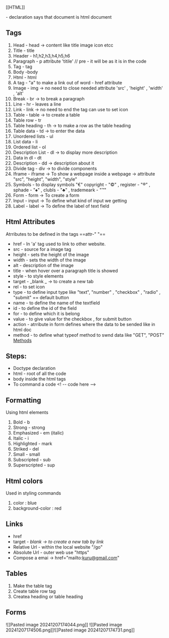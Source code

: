 [[HTML]]
<!DOCTYPE html> - declaration says that document is html document
## Tags
1) Head - head -> content like title image icon etcc
2) Title - title
3) Header - h1,h2,h3,h4,h5,h6
4) Paragraph - p attribute 'titile' // pre - it will be as it is in the code
5) Tag - tag
6) Body -body
7) Html - html
8) A tag - "a" to make a link out of word - href attribute
9) Image - img -> no need to close needed attribute 'src' , 'height' , 'width' , 'alt'
10) Break - br -> to break a paragraph
11) Line - hr - leaves a line
12) Link - link -> no need to end the tag can use to set icon 
13) Table - table -> to create a table
14) Table row - tr
15) Table heading - th -> to make a row as the table heading
16) Table data - td -> to enter the data
17) Unordered lists - ul
18) List data - li
19) Ordered list - ol
20) Description List - dl -> to display more description
21) Data in dl - dt
22) Description - dd -> description about it
23) Divide tag - div -> to divide components
24) Iframe - iframe -> To show a webpage inside a webpage -> attribute "src", "height", "width", "style"
25) Symbols - to display symbols "&euro;" copyright - "&#169;" , register - "&#174;" , sphade - "&#9824;" , clubls - "&#9827;" , trademeark - "&#8482;" 
26) Form - form -> To create a form
27) Input - input -> To define what kind of input we getting
28) Label - label -> To define the label of text field
## Html Attributes
Atrributes to be defined in the tags ==attr-" "==
- href - In 'a' tag used to link to other website.
- src - source for a image tag
- height - sets the height of the image
- width - sets the width of the image
- alt - description of the image
- title - when hover over a paragraph title is showed
- style - to style elements
- target - _blank  _ -> to create  a new tab
- rel - to set icon
- type - to define input type like "text", "number" , "checkbox" , "radio" , "submit" == default button
- name - to define the name of the textfield
- id - to define the id of the field
- for - to define which it is belong
- value - to give value for the checkbox , for submit button
- action - atrribute in form defines where the data to be sended like in html doc
- method - to define what typeof method to swnd data like "GET", "POST" [Methods](https://www.w3schools.com/tags/att_form_method.asp)
## Steps:
* Doctype declaration
* html - root of all the code
* body inside the html tags
* To command a code <! -- code here -->
## Formatting
Using html elements
1) Bold - b 
2) Strong - strong
3) Emphasized - em (italic)
4) Italic - i
5) Highlighted - mark
6) Striked - del
7) Small - small
8) Subscripted - sub
9) Superscripted - sup

## Html colors
Used in styling commands
1) color : blue
2) background-color : red
## Links 
* href
* target - _blank -> to create a new tab by link_
* Relative Url - within the local website "/go"
* Absolute Url - outer web use "https"
* Compose a emai ->  href="mailto:kuru@gmail.com"
## Tables
1) Make the table tag
2) Create table row tag
3) Createa heading or table heading
## Forms
![[Pasted image 20241207174044.png]]
![[Pasted image 20241207174506.png]]![[Pasted image 20241207174731.png]]